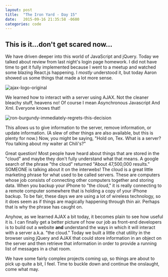 ```yaml
---
layout: post
title:  "The Iron Yard - Day 15"
date:   2015-09-16 21:35:58 -0600
categories: code
---
```


## This is it...don't get scared now...

We have driven deeper into this world of JavaScript and jQuery. Today we talked about review from last night's login page homework. I did not have time to get it fully implemented because I went to a meetup and watched some blazing React.js happening. I _mostly_ understood it, but today Aaron showed us some things that made a lot more sense.

![ajax-logo-original](http://res.cloudinary.com/drumsensei/image/upload/v1515509292/ajax-logo-original_okjlpo.png)

We learned how to interact with a server using AJAX. Not the cleaner bleachy stuff, heavens no! Of course I mean Asynchronous Javascript And Xml. Everyone knows that!

![ron-burgundy-immediately-regrets-this-decision](http://res.cloudinary.com/drumsensei/image/upload/v1515509294/ajax-logo-async_tgqgvo.jpg)

This allows us to give information to the server, remove information, or update information. (A slew of other things are also available, but this is plenty for now.) Now, you might be saying, "Hold on, Tex. What is a server? You talking about my waiter at Chili's?"

Great question! Most people have heard about things that are stored in the "cloud" and maybe they don't fully understand what that means. A google search of the phrase "the cloud" returned "About 47,500,000 results." SOMEONE is talking about it on the interwebs! The cloud is a great little marketing phrase for what used to be called servers. These are computers whose job consists of connecting other computers together and storing data. When you backup your iPhone to "the cloud," it is really connecting to a remote computer somewhere that is holding a copy of your iPhone backup. To be fair, these days we are using a lot of wireless technology, so it does seem as if things are magically happening through thin air. Perhaps that is why the phrase has caught on.

Anyhow, as we learned AJAX a bit today, it becomes plain to see how useful it is. I can finally get a better picture of how our job as front-end developers is to build out a website **and** understand the ways in which it will interact with a server a.k.a. "the cloud." Today we built a little chat utility in the browser using jQuery and AJAX that could store information in an object on the server and then retrieve that information in order to provide a running list of messages in a chat room.

We have some fairly complex projects coming up, so things are about to pick up quite a bit, I feel. Time to buckle down and continue the onslaught, come what may.
